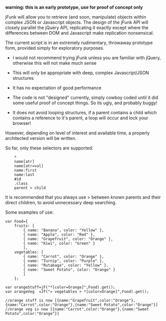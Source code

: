 **warning: this is an early prototype, use for proof of concept only**

jFunk will allow you to retrieve (and soon, manipulate) objects within complex JSON or Javascript objects.  The design of the jFunk API will closely parallel the jQuery API, replicating it exactly except where the differences between DOM and Javascript make replication nonsensical.

The current script is in an extremely rudimentary, throwaway prototype form, provided simply for exploratory purposes.

  * I would not recommend trying jFunk unless you are familiar with jQuery, otherwise this will not make much sense

  * This will only be appropriate with deep, complex Javascript/JSON structures

  * It has no expectation of good performance

  * The code is not "designed" currently, simply cowboy coded until it did some useful proof of concept things.  So its ugly, and probably buggy!

  * It does not avoid looping structures, if a parent contains a child which contains a reference to it's parent, a loop will occur and lock your browser!

However, depending on level of interest and available time, a properly architected version will be written.

So far, only these selectors are supported:

```
    *
    name[atr]
    name[atr=val]
    name:first
    name:last
    #id
    .class
    parent > child
```
It is recommended that you always use > between known parents and their direct children, to avoid unnecessary deep searching.

Some examples of use:
```
var Food={
    fruits: [
        { name: "Banana", color: "Yellow" },
        { name: "Apple", color: "Red" },
        { name: "Grapefruit", color: "Orange" },
        { name: "Kiwi", color: "Green" }
        ],
    vegetables: [
        { name: "Carrot", color: "Orange" },
        { name: "Turnip", color: "Purple" },
        { name: "Rutabaga", color: "Yellow" },
        { name: "Sweet Potato", color: "Orange" }
        ]
    };

var orangeStuff=jF("*[color=Orange]",Food).get();
var orangeVeg  =Jf("> vegetables > *[color=Orange]",Food).get();

//orange stuff is now [{name:"Grapefruit",color:"Orange"},{name:"Carrot",color:"Orange"},{name:"Sweet Potato",color:"Orange"}]
//orange veg is now [{name:"Carrot",color:"Orange"},{name:"Sweet Potato",color:"Orange"}]

```
